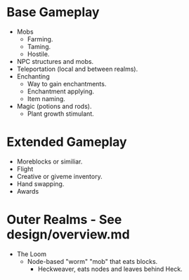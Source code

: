 # Base Gameplay
* Mobs
	* Farming.
	* Taming.
	* Hostile.
* NPC structures and mobs.
* Teleportation (local and between realms).
* Enchanting
	* Way to gain enchantments.
	* Enchantment applying.
	* Item naming.
* Magic (potions and rods).
	* Plant growth stimulant.

# Extended Gameplay
* Moreblocks or similiar.
* Flight
* Creative or giveme inventory.
* Hand swapping.
* Awards

# Outer Realms - See design/overview.md
* The Loom
	* Node-based "worm" "mob" that eats blocks.
		* Heckweaver, eats nodes and leaves behind Heck.
